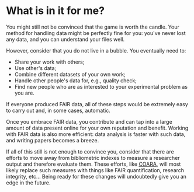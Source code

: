 # What is in it for me?

You might still not be convinced that the game is worth the candle.
Your method for handling data might be perfectly fine for you: you've never lost any data, and you can understand your files well.

However, consider that you do not live in a bubble.
You eventually need to:
- Share your work with others;
- Use other's data;
- Combine different datasets of your own work;
- Handle other people's data for, e.g., quality check;
- Find new people who are as interested to your experimental problem as you are.

If everyone produced FAIR data, all of these steps would be extremely easy to carry out and, in some cases, automatic.

Once you embrace FAIR data, you contribute and can tap into a large amount of data present online for your own reputation and benefit.
Working with FAIR data is also more efficient: data analysis is faster with such data, and writing papers becomes a breeze.

If all of this still is not enough to convince you, consider that there are efforts to move away from bibliometric indexes to measure a researcher output and therefore evaluate them.
These efforts, like [COARA](https://coara.eu/), will most likely replace such measures with things like FAIR quantification, research integrity, etc...
Being ready for these changes will undoubtedly give you an edge in the future.
